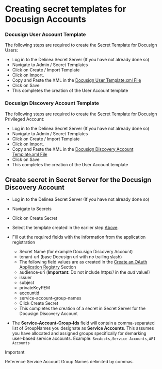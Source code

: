 # Creating secret templates for Docusign Accounts 

### Docusign User Account Template

The following steps are required to create the Secret Template for Docusign Users:

- Log in to the Delinea Secret Server (If you have not already done so)
- Navigate to Admin / Secret Templates
- Click on Create / Import Template
- Click on Import.
- Copy and Paste the XML in the [Docusign User Template.xml File](./Docusign%20User%20Account.xml)
- Click on Save
- This completes the creation of the User Account template

### Docusign Discovery Account Template

The following steps are required to create the Secret Template for Docusign Privileged Account:

- Log in to the Delinea Secret Server (If you have not already done so)
- Navigate to Admin / Secret Templates
- Click on Create / Import Template
- Click on Import.
- Copy and Paste the XML in the [Docusign Discovery Account Template.xml File](./Docusign%20Discovery%20Account.xml)
- Click on Save
- This completes the creation of the User Account template


## Create secret in Secret Server for the Docusign Discovery Account
 
- Log in to the Delinea Secret Server (If you have not already done so)
- Navigate to Secrets
- Click on Create Secret
- Select the template created in the earlier step [Above](#docusign-discovery-account-template).
- Fill out the required fields with the information from the application registration
    - Secret Name (for example Docusign Discovery Account)
    - tenant-url (base Docusign url with no trailing slash)
    - The following field values are as created in the [Create an OAuth Application Registry](../Instructions.md/#create-an-oauth-application-registry) Section
    - audience-uri (**Important**: Do not include https// in the *aud* value!)
    - issuer
    - subject
    - privateKeyPEM
    - accountid
    - service-account-group-names
  - Click Create Secret
  - This completes the creation of a secret in Secret Server for the Docusign Discovery Account

- The **Service-Account-Group-Ids** field will contain a comma-separated list of GroupNames you designate as **Service Accounts**. This assumes you have allocated and assigned groups specifically for demarking user-based service accounts. 
  Example: ```SvcAccts,Service Accounts,API Accounts```
> [!IMPORTANT]
> Reference Service Account Group Names delimited by commas. 


